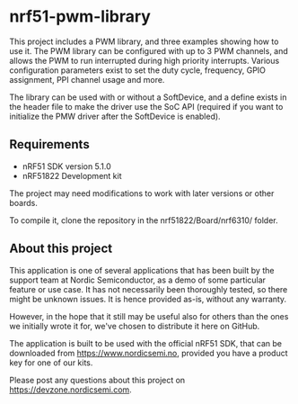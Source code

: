 nrf51-pwm-library
==================

This project includes a PWM library, and three examples showing how to use it. 
The PWM library can be configured with up to 3 PWM channels, and allows the PWM to run interrupted during high priority interrupts. Various configuration parameters exist to set the duty cycle, frequency, GPIO assignment, PPI channel usage and more. 

The library can be used with or without a SoftDevice, and a define exists in the header file to make the driver use the SoC API (required if you want to initialize the PMW driver after the SoftDevice is enabled). 

Requirements
------------
- nRF51 SDK version 5.1.0
- nRF51822 Development kit

The project may need modifications to work with later versions or other boards. 

To compile it, clone the repository in the nrf51822/Board/nrf6310/ folder.

About this project
------------------
This application is one of several applications that has been built by the support team at Nordic Semiconductor, as a demo of some particular feature or use case. It has not necessarily been thoroughly tested, so there might be unknown issues. It is hence provided as-is, without any warranty. 

However, in the hope that it still may be useful also for others than the ones we initially wrote it for, we've chosen to distribute it here on GitHub. 

The application is built to be used with the official nRF51 SDK, that can be downloaded from https://www.nordicsemi.no, provided you have a product key for one of our kits.

Please post any questions about this project on https://devzone.nordicsemi.com.